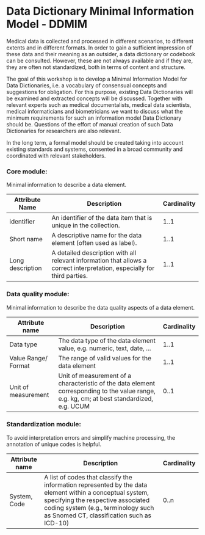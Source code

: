 # Data Dictionary Minimal Information Model - DDMIM
Medical data is collected and processed in different scenarios, to different extents and in different formats. In order to gain a sufficient impression of these data and their meaning as an outsider, a data dictionary or codebook can be consulted. However, these are not always available and if they are, they are often not standardized, both in terms of content and structure.

The goal of this workshop is to develop a Minimal Information Model for Data Dictionaries, i.e. a vocabulary of consensual concepts and suggestions for obligation. For this purpose, existing Data Dictionaries will be examined and extracted concepts will be discussed. Together with relevant experts such as medical documentalists, medical data scientists, medical informaticians and biometricians we want to discuss what the minimum requirements for such an information model Data Dictionary should be. Questions of the effort of manual creation of such Data Dictionaries for researchers are also relevant.

In the long term, a formal model should be created taking into account existing standards and systems, consented in a broad community and coordinated with relevant stakeholders.



### Core module:
Minimal information to describe a data element.

| Attribute Name | Description | Cardinality |
|--------------|-------------|----------------|
| identifier | An identifier of the data item that is unique in the collection. | 1..1 |
| Short name | A descriptive name for the data element (often used as label). | 1..1 |
| Long description | A detailed description with all relevant information that allows a correct interpretation, especially for third parties. | 1..1 |


### Data quality module:
Minimal information to describe the data quality aspects of a data element.

| Attribute name | Description | Cardinality |
|--------------|-------------|----------------|
| Data type | The data type of the data element value, e.g. numeric, text, date, ... | 1..1 |
| Value Range/ Format | The range of valid values for the data element | 1..1 |
| Unit of measurement | Unit of measurement of a characteristic of the data element corresponding to the value range, e.g. kg, cm; at best standardized, e.g. UCUM | 0..1 |


### Standardization module:
To avoid interpretation errors and simplify machine processing, the annotation of unique codes is helpful.

| Attribute name | Description | Cardinality |
|--------------|-------------|----------------|
| System, Code | A list of codes that classify the information represented by the data element within a conceptual system, specifying the respective associated coding system (e.g., terminology such as Snomed CT, classification such as ICD-10) | 0..n |
